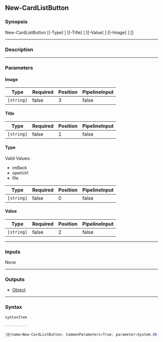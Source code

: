 New-CardListButton
------------------




### Synopsis

New-CardListButton [[-Type] <string>] [[-Title] <string>] [[-Value] <string>] [[-Image] <string>] [<CommonParameters>]




---


### Description


---


### Parameters
#### **Image**




|Type      |Required|Position|PipelineInput|
|----------|--------|--------|-------------|
|`[string]`|false   |3       |false        |



#### **Title**




|Type      |Required|Position|PipelineInput|
|----------|--------|--------|-------------|
|`[string]`|false   |1       |false        |



#### **Type**

Valid Values:

* imBack
* openUrl
* file






|Type      |Required|Position|PipelineInput|
|----------|--------|--------|-------------|
|`[string]`|false   |0       |false        |



#### **Value**




|Type      |Required|Position|PipelineInput|
|----------|--------|--------|-------------|
|`[string]`|false   |2       |false        |





---


### Inputs
None




---


### Outputs
* [Object](https://learn.microsoft.com/en-us/dotnet/api/System.Object)






---


### Syntax
```PowerShell
syntaxItem
```
```PowerShell
----------
```
```PowerShell
{@{name=New-CardListButton; CommonParameters=True; parameter=System.Object[]}}
```
